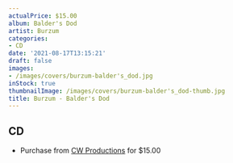 ```yaml
---
actualPrice: $15.00
album: Balder's Dod
artist: Burzum
categories:
- CD
date: '2021-08-17T13:15:21'
draft: false
images:
- /images/covers/burzum-balder's_dod.jpg
inStock: true
thumbnailImage: /images/covers/burzum-balder's_dod-thumb.jpg
title: Burzum - Balder's Dod
---
```


## CD
* Purchase from [CW Productions](https://shop.cwproductions.net/products/burzum-balders-dod) for $15.00
